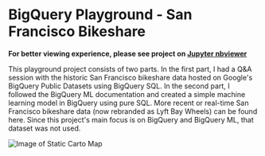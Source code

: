 # BigQuery Playground - San Francisco Bikeshare
**For better viewing experience, please see project on [Jupyter nbviewer](https://nbviewer.jupyter.org/github/chenliny/SF_Bikeshare_BigQuery/blob/master/SF_Bikeshare_BigQuery.ipynb)**

This playground project consists of two parts. In the first part, I had a Q&A session with the historic San Francisco bikeshare data hosted on Google's BigQuery Public Datasets using BigQuery SQL. In the second part, I followed the BigQuery ML documentation and created a simple machine learning model in BigQuery using pure SQL. More recent or real-time San Francisco bikeshare data (now rebranded as Lyft Bay Wheels) can be found here. Since this project's main focus is on BigQuery and BigQuery ML, that dataset was not used.

![Image of Static Carto Map](https://github.com/chenliny/SF_Bikeshare_BigQuery/blob/master/Bikeshare_pickup_events.png)
